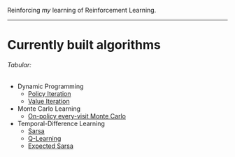 Reinforcing *my* learning of Reinforcement Learning.
___

# Currently built algorithms

###### Tabular:
* Dynamic Programming
    - [Policy Iteration](https://github.com/abpalmarini/RL-Algorithms/blob/master/dynamic_programming/dynamic_programming_gridworld.ipynb)
    - [Value Iteration](https://github.com/abpalmarini/RL-Algorithms/blob/master/dynamic_programming/dynamic_programming_gridworld.ipynb)
* Monte Carlo Learning
    - [On-policy every-visit Monte Carlo](https://github.com/abpalmarini/RL-Algorithms/blob/master/monte_carlo/on_policy_monte_carlo.ipynb)
* Temporal-Difference Learning
    - [Sarsa](https://github.com/abpalmarini/RL-Algorithms/blob/master/temporal_difference/temporal_difference_methods.ipynb)
    - [Q-Learning](https://github.com/abpalmarini/RL-Algorithms/blob/master/temporal_difference/temporal_difference_methods.ipynb)
    - [Expected Sarsa](https://github.com/abpalmarini/RL-Algorithms/blob/master/temporal_difference/temporal_difference_methods.ipynb)
